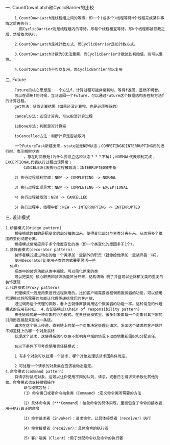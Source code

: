 一. CountDownLatch和CyclicBarrier的比较

        1.CountDownLatch是线程组之间的等待，即一个(或多个)线程等待N个线程完成某件事情之后再执行；
          而CyclicBarrier则是线程组内的等待，即每个线程相互等待，即N个线程都被拦截之后，然后依次执行。

        2.CountDownLatch是减计数方式，而CyclicBarrier是加计数方式。

        3.CountDownLatch计数为0无法重置，而CyclicBarrier计数达到初始值，则可以重置。

        4.CountDownLatch不可以复用，而CyclicBarrier可以复用
二. Future

        Future的核心思想是：一个方法f，计算过程可能非常耗时，等待f返回，显然不明智。
        可以在调用f的时候，立马返回一个Future，可以通过Future这个数据结构去控制方法f的计算过程。
        get方法：获取计算结果（如果还没计算完，也是必须等待的）

        cancel方法：还没计算完，可以取消计算过程

        isDone方法：判断是否计算完

        isCancelled方法：判断计算是否被取消

        一个FutureTask新建出来，state就是NEW状态；COMPETING和INTERRUPTING用的进行时，表示瞬时状态
            ，存在时间极短(为什么要设立这种状态？？？不解)；NORMAL代表顺利完成；EXCEPTIONAL代表执行过程出现异常；
            CANCELED代表执行过程被取消；INTERRUPTED被中断

        2）执行过程顺利完成：NEW -> COMPLETING -> NORMAL

        3）执行过程出现异常：NEW -> COMPLETING -> EXCEPTIONAL

        4）执行过程被取消：NEW -> CANCELLED

        5）执行过程中，线程中断：NEW -> INTERRUPTING -> INTERRUPTED
三. 设计模式

    1.桥接模式(Bridge pattern)
        桥接模式的目的是把变化的部分抽象出来，使得变化部分与主类分离开来，从而将多个维度的变化彻底分离。
        桥接模式常常应用于多个维度变化的类（即一个类变化的原因多于1个）。
    2.装饰者模式(decorator pattern)
        装饰者模式通过动态的给一个类添加一些额外的职责（就像给他添加一些装饰品一样），
        使用Decorator比使用子类的方式要更灵活一些
      优点:
        把类中的装饰功能从类中搬除，可以简化原来的类
        可以把类的 核心职责和装饰功能区分开来，结构清晰 明了并且可以去除相关类的重复的装饰逻辑
    3.代理模式(Proxy pattern)
        代理模式一般是用来进行远程调用的。比如客户端需要远程调用服务器的功能，可以使用代理模式将所需要的功能让代理传递给我们的客户端，
        通过调用这个代理的函数，看上去就像直接调用这个服务器的功能一样。这种常见的代理模式的应用有RMI。 4.责任链模式(Chain of responsibility pattern)
        责任链模式是一种对象的行为模式。在责任链模式里，很多对象由每一个对象对其下家的引用而连接起来形成一条链。
        请求在这个链上传递，直到链上的某一个对象决定处理此请求。发出这个请求的客户端并不知道链上的哪一个对象最终
        处理这个请求，这使得系统可以在不影响客户端的情况下动态地重新组织和分配责任。

        在以下条件下可考虑使用责任链模式：

        1 有多个对象可以处理一个请求，哪个对象处理该请求因条件而定。

        2 可处理一个请求的对象集合应该被动态指定。
    4.命令模式(command pattern)
        将请求封装成对象，这可以让你使用不同的队列，请求，或者日志请求来参数化其他对象。命令模式也支持撤销操作
            命令模式包括：
            (1）命令接口或者命令抽象类（Command）:定义命令类所需要的方法

           （2）具体命令类（***Command）：抽象命令的具体实现，里面包含了命令的接收者，用于执行真正的命令

           （3）命令请求者（invoker）：请求命令，让具体接受者（receiver）执行

           （4）命令接受者（receiver）：具体命令的执行者

           （5）客户端类（Client）:用于分配命令以及命令的执行者